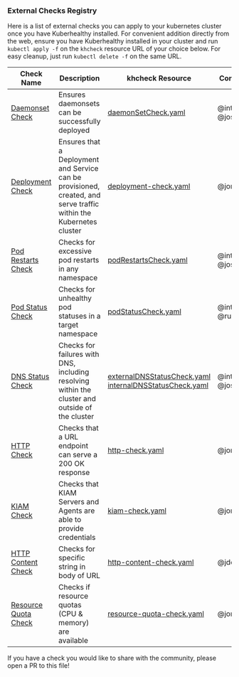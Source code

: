 ### External Checks Registry

Here is a list of external checks you can apply to your kubernetes cluster once you have Kuberhealthy installed.  For convenient addition directly from the web, ensure you have Kuberhealthy installed in your cluster and run `kubectl apply -f` on the `khcheck` resource URL of your choice below.  For easy cleanup, just run `kubectl delete -f` on the same URL.

| Check Name | Description | khcheck Resource | Contributor |
| --- | --- | --- | --- |
| [Daemonset Check](../cmd/daemonset-check/README.md) | Ensures daemonsets can be successfully deployed | [daemonSetCheck.yaml](../cmd/daemonset-check/daemonset-check.yaml) | @integrii @joshulyne |
| [Deployment Check](../cmd/deployment-check/README.md) | Ensures that a Deployment and Service can be provisioned, created, and serve traffic within the Kubernetes cluster | [deployment-check.yaml](../cmd/deployment-check/deployment-check.yaml) | @jonnydawg |
| [Pod Restarts Check](../cmd/pod-restarts-check/README.md) | Checks for excessive pod restarts in any namespace | [podRestartsCheck.yaml](../cmd/pod-restarts-check/pod-restarts-check.yaml) | @integrii @joshulyne |
| [Pod Status Check](../cmd/pod-status-check/README.md) | Checks for unhealthy pod statuses in a target namespace | [podStatusCheck.yaml](../cmd/pod-status-check/pod-status-check.yaml) | @integrii @rukatm |
| [DNS Status Check](../cmd/dns-resolution-check) | Checks for failures with DNS, including resolving within the cluster and outside of the cluster | [externalDNSStatusCheck.yaml](../cmd/dns-resolution-check/externalDNSStatusCheck.yaml) [internalDNSStatusCheck.yaml](../cmd/dns-resolution-check/internalDNSStatusCheck.yaml) | @integrii @joshulyne |
| [HTTP Check](../cmd/http-check/README.md)| Checks that a URL endpoint can serve a 200 OK response | [http-check.yaml](../cmd/http-check/http-check.yaml) | @jonnydawg |
| [KIAM Check](../cmd/kiam-check/README.md) | Checks that KIAM Servers and Agents are able to provide credentials | [kiam-check.yaml](../cmd/kiam-check/kiam-check.yaml) | @jonnydawg |
| [HTTP Content Check](../cmd/http-content-check/README.md) | Checks for specific string in body of URL | [http-content-check.yaml](../cmd/http-content-check/http-content-check.yaml) | @jdowni000 |
| [Resource Quota Check](../cmd/resource-quota-check/README.md) | Checks if resource quotas (CPU & memory) are available | [resource-quota-check.yaml](../cmd/resource-quota-check/resource-quota.yaml) | @jonnydawg |

If you have a check you would like to share with the community, please open a PR to this file!
